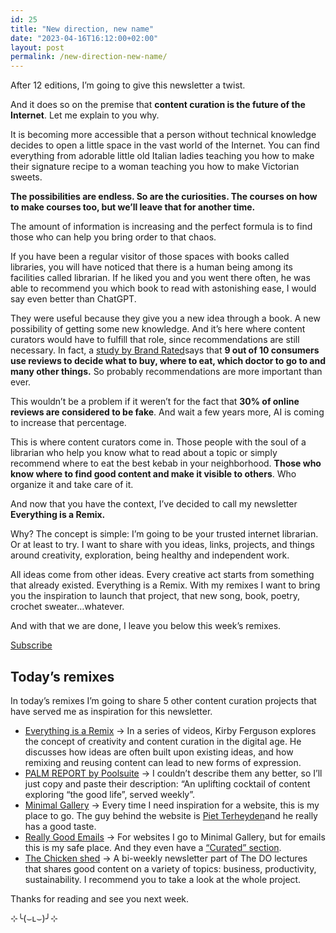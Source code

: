 ```yaml
---
id: 25
title: "New direction, new name"
date: "2023-04-16T16:12:00+02:00"
layout: post
permalink: /new-direction-new-name/
---
```


After 12 editions, I’m going to give this newsletter a twist.

And it does so on the premise that **content curation is the future of the Internet**. Let me explain to you why.

It is becoming more accessible that a person without technical knowledge decides to open a little space in the vast world of the Internet. You can find everything from adorable little old Italian ladies teaching you how to make their signature recipe to a woman teaching you how to make Victorian sweets.

**The possibilities are endless. So are the curiosities. The courses on how to make courses too, but we’ll leave that for another time.**

The amount of information is increasing and the perfect formula is to find those who can help you bring order to that chaos.

If you have been a regular visitor of those spaces with books called libraries, you will have noticed that there is a human being among its facilities called librarian. If he liked you and you went there often, he was able to recommend you which book to read with astonishing ease, I would say even better than ChatGPT.

They were useful because they give you a new idea through a book. A new possibility of getting some new knowledge. And it’s here where content curators would have to fulfill that role, since recommendations are still necessary. In fact, a [study by Brand Rated](https://www.globenewswire.com/en/news-release/2022/01/13/2366090/0/en/Brand-Rated-Nine-out-of-ten-customers-read-reviews-before-buying-a-product.html?ref=albertogalca.com)says that **9 out of 10 consumers use reviews to decide what to buy, where to eat, which doctor to go to and many other things.** So probably recommendations are more important than ever.

This wouldn’t be a problem if it weren’t for the fact that **30% of online reviews are considered to be fake**. And wait a few years more, AI is coming to increase that percentage.

This is where content curators come in. Those people with the soul of a librarian who help you know what to read about a topic or simply recommend where to eat the best kebab in your neighborhood. **Those who know where to find good content and make it visible to others**. Who organize it and take care of it.

And now that you have the context, I’ve decided to call my newsletter **Everything is a Remix.**

Why? The concept is simple: I’m going to be your trusted internet librarian. Or at least to try. I want to share with you ideas, links, projects, and things around creativity, exploration, being healthy and independent work.

All ideas come from other ideas. Every creative act starts from something that already existed. Everything is a Remix. With my remixes I want to bring you the inspiration to launch that project, that new song, book, poetry, crochet sweater…whatever.

And with that we are done, I leave you below this week’s remixes.

[Subscribe](#/portal/signup)

## Today’s remixes

In today’s remixes I’m going to share 5 other content curation projects that have served me as inspiration for this newsletter.

- [Everything is a Remix](https://www.everythingisaremix.info/?ref=albertogalca.com)<span style="background-color: var(--wp--preset--color--background); color: var(--wp--preset--color--foreground); font-family: var(--wp--preset--font-family--system-font); font-size: var(--wp--preset--font-size--medium);"> → In a series of videos, Kirby Ferguson explores the concept of creativity and content curation in the digital age. He discusses how ideas are often built upon existing ideas, and how remixing and reusing content can lead to new forms of expression.</span>
- [PALM REPORT by Poolsuite](https://www.palm.report/?ref=albertogalca.com)<span style="background-color: var(--wp--preset--color--background); color: var(--wp--preset--color--foreground); font-family: var(--wp--preset--font-family--system-font); font-size: var(--wp--preset--font-size--medium);"> → I couldn’t describe them any better, so I’ll just copy and paste their description: “An uplifting cocktail of content exploring “the good life”, served weekly”.</span>
- [Minimal Gallery](https://minimal.gallery/?ref=albertogalca.com)<span style="background-color: var(--wp--preset--color--background); color: var(--wp--preset--color--foreground); font-family: var(--wp--preset--font-family--system-font); font-size: var(--wp--preset--font-size--medium);"> → Every time I need inspiration for a website, this is my place to go. The guy behind the website is </span>[Piet Terheyden](https://some.studio/?ref=albertogalca.com)<span style="background-color: var(--wp--preset--color--background); color: var(--wp--preset--color--foreground); font-family: var(--wp--preset--font-family--system-font); font-size: var(--wp--preset--font-size--medium);">and he really has a good taste.</span>
- [Really Good Emails](https://reallygoodemails.com/?ref=albertogalca.com)<span style="background-color: var(--wp--preset--color--background); color: var(--wp--preset--color--foreground); font-family: var(--wp--preset--font-family--system-font); font-size: var(--wp--preset--font-size--medium);"> → For websites I go to Minimal Gallery, but for emails this is my safe place. And they even have a </span>[“Curated” section](https://reallygoodemails.com/categories/curated?ref=albertogalca.com)<span style="background-color: var(--wp--preset--color--background); color: var(--wp--preset--color--foreground); font-family: var(--wp--preset--font-family--system-font); font-size: var(--wp--preset--font-size--medium);">.</span>
- [The Chicken shed](https://thedolectures.com/chicken-shed/?ref=albertogalca.com)<span style="background-color: var(--wp--preset--color--background); color: var(--wp--preset--color--foreground); font-family: var(--wp--preset--font-family--system-font); font-size: var(--wp--preset--font-size--medium);"> → A bi-weekly newsletter part of The DO lectures that shares good content on a variety of topics: business, productivity, sustainability. I recommend you to take a look at the whole project.</span>

Thanks for reading and see you next week.

⊹╰(⌣ʟ⌣)╯⊹
